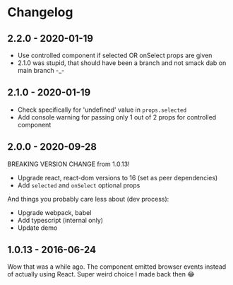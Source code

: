 # Changelog

## 2.2.0 - 2020-01-19

- Use controlled component if selected OR onSelect props are given
- 2.1.0 was stupid, that should have been a branch and not smack dab on main branch -_-

## 2.1.0 - 2020-01-19

- Check specifically for 'undefined' value in `props.selected`
- Add console warning for passing only 1 out of 2 props for controlled component

## 2.0.0 - 2020-09-28

BREAKING VERSION CHANGE from 1.0.13!

- Upgrade react, react-dom versions to 16 (set as peer dependencies)
- Add `selected` and `onSelect` optional props

And things you probably care less about (dev process):

- Upgrade webpack, babel
- Add typescript (internal only)
- Update demo

## 1.0.13 - 2016-06-24

Wow that was a while ago. The component emitted browser events instead of actually using React. Super weird choice I made back then :joy:

